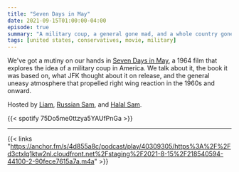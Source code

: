 ```yaml
---
title: "Seven Days in May"
date: 2021-09-15T01:00:00-04:00
episode: true
summary: "A military coup, a general gone mad, and a whole country gone mad with anti-communist fervor."
tags: [united states, conservatives, movie, military]
---
```


We've got a mutiny on our hands in [Seven Days in May](https://letterboxd.com/film/seven-days-in-may/), a 1964 film that explores the idea of a military coup in America. We talk about it, the book it was based on, what JFK thought about it on release, and the general uneasy atmosphere that propelled right wing reaction in the 1960s and onward.

Hosted by [Liam](https://twitter.com/LegoRacers2), [Russian Sam](https://twitter.com/FillerHandle12), and [Halal Sam](https://twitter.com/halaljew).

{{< spotify 75Do5me0ttzya5YAUfPnGa >}}

---

{{< links "https://anchor.fm/s/4d855a8c/podcast/play/40309305/https%3A%2F%2Fd3ctxlq1ktw2nl.cloudfront.net%2Fstaging%2F2021-8-15%2F218540594-44100-2-90fece7615a7a.m4a" >}}
